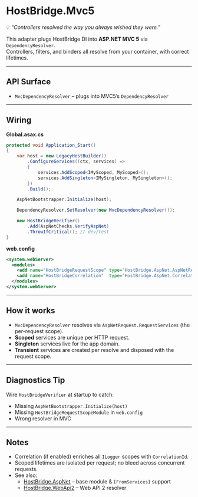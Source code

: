 ﻿[//]: # (./src/HostBridge.Mvc5/README.md)

# HostBridge.Mvc5

💡 *“Controllers resolved the way you always wished they were.”*

This adapter plugs HostBridge DI into **ASP.NET MVC 5** via `DependencyResolver`.  
Controllers, filters, and binders all resolve from your container, with correct lifetimes.

---

## API Surface

- `MvcDependencyResolver` – plugs into MVC5’s `DependencyResolver`

---

## Wiring

**Global.asax.cs**

```csharp
protected void Application_Start()
{
    var host = new LegacyHostBuilder()
        .ConfigureServices((ctx, services) =>
        {
            services.AddScoped<IMyScoped, MyScoped>();
            services.AddSingleton<IMySingleton, MySingleton>();
        })
        .Build();

    AspNetBootstrapper.Initialize(host);

    DependencyResolver.SetResolver(new MvcDependencyResolver());

    new HostBridgeVerifier()
        .Add(AspNetChecks.VerifyAspNet)
        .ThrowIfCritical(); // dev/test
}
````

**web.config**

```xml
<system.webServer>
  <modules>
    <add name="HostBridgeRequestScope" type="HostBridge.AspNet.AspNetRequestScopeModule" />
    <add name="HostBridgeCorrelation"  type="HostBridge.AspNet.CorrelationHttpModule" />
  </modules>
</system.webServer>
```

---

## How it works

* `MvcDependencyResolver` resolves via `AspNetRequest.RequestServices` (the per-request scope).
* **Scoped** services are unique per HTTP request.
* **Singleton** services live for the app domain.
* **Transient** services are created per resolve and disposed with the request scope.

---

## Diagnostics Tip

Wire `HostBridgeVerifier` at startup to catch:

* Missing `AspNetBootstrapper.Initialize(host)`
* Missing `HostBridgeRequestScopeModule` in `web.config`
* Wrong resolver in MVC

---

## Notes

* Correlation (if enabled) enriches all `ILogger` scopes with `CorrelationId`.
* Scoped lifetimes are isolated per request; no bleed across concurrent requests.
* See also:
    * [HostBridge.AspNet](../HostBridge.AspNet/README.md) – base module & `[FromServices]` support
    * [HostBridge.WebApi2](../HostBridge.WebApi2/README.md) – Web API 2 resolver